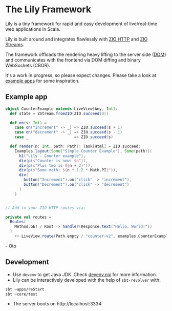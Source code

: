 # The Lily Framework

Lily is a tiny framework for rapid and easy development of live/real-time web applications in Scala.

Lily is built around and integrates flawlessly with [ZIO HTTP][ZIO-HTTP] and [ZIO Streams][ZIO-STREAMS]. 

The framework offloads the rendering heavy lifting to the server side ([DOM]) and communicates with the frontend via DOM diffing and binary WebSockets (CBOR).

It's a work in progress, so please expect changes. Please take a look at [example apps](apps/src/main/scala/dev/lily) for some inspiration.


## Example app

```scala 3
object CounterExample extends LiveView[Any, Int]:
  def state = ZStream.fromZIO(ZIO.succeed(0))

  def on(s: Int) =
    case on("increment" -> _) => ZIO.succeed(s + 1)
    case on("decrement" -> _) => ZIO.succeed(s - 1)
    case _                    => ZIO.succeed(s)

  def render(n: Int, path: Path): Task[Html] = ZIO.succeed:
    Examples.layout(Some("Simple Counter Example"), Some(path))(
      h1("Lily - Counter example"),
      div(p(s"Counter is now: $n")),
      div(p(s"Plus two is ${n + 2}")),
      div(p(s"Some math: ${n * 1.2 * Math.PI}")),
      div(
        button("Increment").on("click" -> "increment"),
        button("Decrement").on("click" -> "decrement")
      )
    )


// Add to your ZIO HTTP routes via:

private val routes =
  Routes(
    Method.GET / Root -> handler(Response.text("Hello, World!"))
  )
    ++ LiveView.route(Path.empty / "counter-v2", examples.CounterExample)
```

\- Oto

## Development

- Use `devenv` to get Java JDK. Check [devenv.nix](./devenv.nix) for more information.
- Lily can be interactively developed with the help of `sbt-revolver` with:

 ```bash
 sbt ~apps/reStart
 sbt ~core/test
 ```

- The server boots on http://localhost:3334

[LiveView]: https://hexdocs.pm/phoenix_live_view/Phoenix.LiveView.html
[ZIO-HTTP]: https://zio.dev/zio-http/
[ZIO-STREAMS]: https://zio.dev/reference/stream/
[examples]: https://github.com/otobrglez/lily/tree/master/backend/src/main/scala/dev/lily/examples
[DOM]: https://developer.mozilla.org/en-US/docs/Web/API/Document_Object_Model
